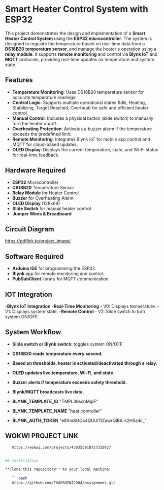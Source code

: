 # Smart Heater Control System with ESP32

This project demonstrates the design and implementation of a **Smart Heater Control System** using the **ESP32 microcontroller**. The system is designed to regulate the temperature based on real-time data from a **DS18B20 temperature sensor**, and manage the heater's operation using a **relay module**. It supports **remote monitoring** and control via **Blynk IoT** and **MQTT** protocols, providing real-time updates on temperature and system state.

## Features

- **Temperature Monitoring**: Uses DS18B20 temperature sensor for accurate temperature readings.
- **Control Logic**: Supports multiple operational states (Idle, Heating, Stabilizing, Target Reached, Overheat) for safe and efficient heater control.
- **Manual Control**: Includes a physical button (slide switch) to manually turn the heater on/off.
- **Overheating Protection**: Activates a buzzer alarm if the temperature exceeds the predefined limit.
- **Remote Monitoring**: Integrates Blynk IoT for mobile app control and MQTT for cloud-based updates.
- **OLED Display**: Displays the current temperature, state, and Wi-Fi status for real-time feedback.

## Hardware Required

- **ESP32** Microcontroller
- **DS18B20** Temperature Sensor
- **Relay Module** for Heater Control
- **Buzzer** for Overheating Alarm
- **OLED Display** (128x64)
- **Slide Switch** for manual heater control
- **Jumper Wires & Breadboard**

## Circuit Diagram

https://pdflink.to/project_image/


## Software Required

- **Arduino IDE** for programming the ESP32.
- **Blynk** app for remote monitoring and control.
- **PubSubClient** library for MQTT communication.
  
## IOT Integration
-**Blynk IoT Integration**
-**Real-Time Monitoring**
       - V0: Displays temperature.
       - V1: Displays system state.
-**Remote Control**
       - V2: Slide switch to turn system ON/OFF.
## System Workflow

- **Slide switch or Blynk switch**: toggles system ON/OFF.
- **DS18B20 reads temperature every second.**
- **Based on thresholds, heater is activated/deactivated through a relay.**
- **OLED updates live temperature, Wi-Fi, and state.**
- **Buzzer alerts if temperature exceeds safety threshold.**
- **Blynk/MQTT broadcasts live data.**

 - **BLYNK_TEMPLATE_ID** "TMPL39sshMipF"
 - **BLYNK_TEMPLATE_NAME** "heat controller"
 - **BLYNK_AUTH_TOKEN** "e8Xm8OQs4QUUITtZawrQiBA-k2H5zdc_"

## WOKWI PROJECT LINK 

```bash
   https://wokwi.com/projects/430355918727335937


## Installation

**Clone this repository** to your local machine:

   ```bash
   https://github.com/TVARSHINI2904/assignment.git

 
